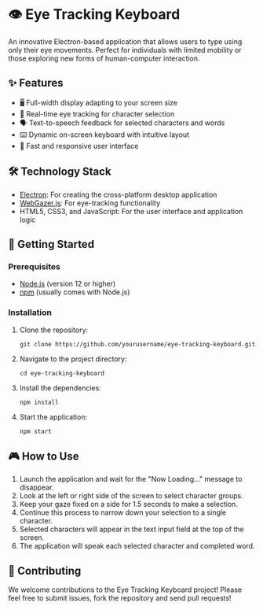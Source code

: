 # 👁️ Eye Tracking Keyboard


An innovative Electron-based application that allows users to type using only their eye movements. Perfect for individuals with limited mobility or those exploring new forms of human-computer interaction.

## ✨ Features

- 🖥️ Full-width display adapting to your screen size
- 👀 Real-time eye tracking for character selection
- 🗣️ Text-to-speech feedback for selected characters and words
- ⌨️ Dynamic on-screen keyboard with intuitive layout
- 🚀 Fast and responsive user interface

## 🛠️ Technology Stack

- [Electron](https://www.electronjs.org/): For creating the cross-platform desktop application
- [WebGazer.js](https://webgazer.cs.brown.edu/): For eye-tracking functionality
- HTML5, CSS3, and JavaScript: For the user interface and application logic

## 🚀 Getting Started

### Prerequisites

- [Node.js](https://nodejs.org/) (version 12 or higher)
- [npm](https://www.npmjs.com/) (usually comes with Node.js)

### Installation

1. Clone the repository:
   ```
   git clone https://github.com/yourusername/eye-tracking-keyboard.git
   ```

2. Navigate to the project directory:
   ```
   cd eye-tracking-keyboard
   ```

3. Install the dependencies:
   ```
   npm install
   ```

4. Start the application:
   ```
   npm start
   ```

## 🎮 How to Use

1. Launch the application and wait for the "Now Loading..." message to disappear.
2. Look at the left or right side of the screen to select character groups.
3. Keep your gaze fixed on a side for 1.5 seconds to make a selection.
4. Continue this process to narrow down your selection to a single character.
5. Selected characters will appear in the text input field at the top of the screen.
6. The application will speak each selected character and completed word.

## 🤝 Contributing

We welcome contributions to the Eye Tracking Keyboard project! Please feel free to submit issues, fork the repository and send pull requests!

